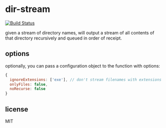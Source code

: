 dir-stream
====

[![Build Status](https://travis-ci.org/jarofghosts/dirstream.png?branch=master)](https://travis-ci.org/jarofghosts/dirstream)

given a stream of directory names, will output a stream of all contents of that directory recursively and queued in order of receipt.

## options

optionally, you can pass a configuration object to the function with options:
```js
{
  ignoreExtensions: ['exe'], // don't stream filenames with extensions listed
  onlyFiles: false,
  noRecurse: false
}
```

## license

MIT
